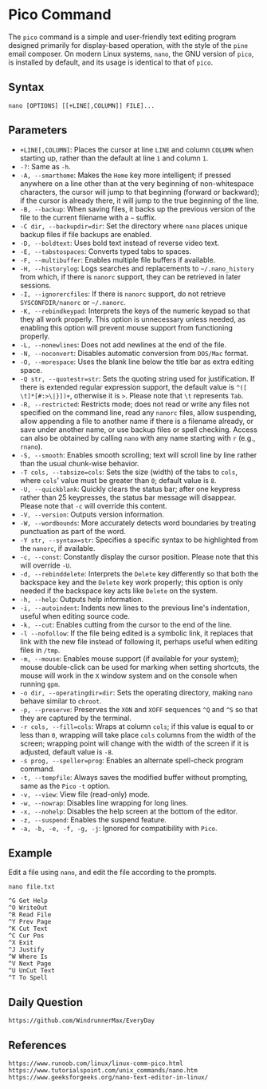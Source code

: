 # Pico Command

The `pico` command is a simple and user-friendly text editing program designed primarily for display-based operation, with the style of the `pine` email composer. On modern Linux systems, `nano`, the GNU version of `pico`, is installed by default, and its usage is identical to that of `pico`.

## Syntax

```
nano [OPTIONS] [[+LINE[,COLUMN]] FILE]...
```

## Parameters
* `+LINE[,COLUMN]`: Places the cursor at line `LINE` and column `COLUMN` when starting up, rather than the default at line `1` and column `1`.
* `-?`: Same as `-h`.
* `-A, --smarthome`: Makes the `Home` key more intelligent; if pressed anywhere on a line other than at the very beginning of non-whitespace characters, the cursor will jump to that beginning (forward or backward); if the cursor is already there, it will jump to the true beginning of the line.
* `-B, --backup`: When saving files, it backs up the previous version of the file to the current filename with a `~` suffix.
* `-C dir, --backupdir=dir`: Set the directory where `nano` places unique backup files if file backups are enabled.
* `-D, --boldtext`: Uses bold text instead of reverse video text.
* `-E, --tabstospaces`: Converts typed tabs to spaces.
* `-F, --multibuffer`: Enables multiple file buffers if available.
* `-H, --historylog`: Logs searches and replacements to `~/.nano_history` from which, if there is `nanorc` support, they can be retrieved in later sessions.
* `-I, --ignorercfiles`: If there is `nanorc` support, do not retrieve `SYSCONFDIR/nanorc` or `~/.nanorc`.
* `-K, --rebindkeypad`: Interprets the keys of the numeric keypad so that they all work properly. This option is unnecessary unless needed, as enabling this option will prevent mouse support from functioning properly.
* `-L, --nonewlines`: Does not add newlines at the end of the file.
* `-N, --noconvert`: Disables automatic conversion from `DOS/Mac` format.
* `-O, --morespace`: Uses the blank line below the title bar as extra editing space.
* `-Q str, --quotestr=str`: Sets the quoting string used for justification. If there is extended regular expression support, the default value is `^([ \t]*[#:>\|}])+`, otherwise it is `>`. Please note that `\t` represents `Tab`.
* `-R, --restricted`: Restricts mode; does not read or write any files not specified on the command line, read any `nanorc` files, allow suspending, allow appending a file to another name if there is a filename already, or save under another name, or use backup files or spell checking. Access can also be obtained by calling `nano` with any name starting with `r` (e.g., `rnano`).
* `-S, --smooth`: Enables smooth scrolling; text will scroll line by line rather than the usual chunk-wise behavior.
* `-T cols, --tabsize=cols`: Sets the size (width) of the tabs to `cols`, where `cols`' value must be greater than `0`; default value is `8`.
* `-U, --quickblank`: Quickly clears the status bar; after one keypress rather than 25 keypresses, the status bar message will disappear. Please note that `-c` will override this content.
* `-V, --version`: Outputs version information.
* `-W, --wordbounds`: More accurately detects word boundaries by treating punctuation as part of the word.
* `-Y str, --syntax=str`: Specifies a specific syntax to be highlighted from the `nanorc`, if available.
* `-c, --const`: Constantly display the cursor position. Please note that this will override `-U`.
* `-d, --rebinddelete`: Interprets the `Delete` key differently so that both the backspace key and the `Delete` key work properly; this option is only needed if the backspace key acts like `Delete` on the system.
* `-h, --help`: Outputs help information.
* `-i, --autoindent`: Indents new lines to the previous line's indentation, useful when editing source code.
* `-k, --cut`: Enables cutting from the cursor to the end of the line.
* `-l --nofollow`: If the file being edited is a symbolic link, it replaces that link with the new file instead of following it, perhaps useful when editing files in `/tmp`.
* `-m, --mouse`: Enables mouse support (if available for your system); mouse double-click can be used for marking when setting shortcuts, the mouse will work in the `X` window system and on the console when running `gpm`.
* `-o dir, --operatingdir=dir`: Sets the operating directory, making `nano` behave similar to `chroot`.
* `-p, --preserve`: Preserves the `XON` and `XOFF` sequences `^Q` and `^S` so that they are captured by the terminal.
* `-r cols, --fill=cols`: Wraps at column `cols`; if this value is equal to or less than `0`, wrapping will take place `cols` columns from the width of the screen; wrapping point will change with the width of the screen if it is adjusted, default value is `-8`.
* `-s prog, --speller=prog`: Enables an alternate spell-check program command.
* `-t, --tempfile`: Always saves the modified buffer without prompting, same as the `Pico` `-t` option.
* `-v, --view`: View file (read-only) mode.
* `-w, --nowrap`: Disables line wrapping for long lines.
* `-x, --nohelp`: Disables the help screen at the bottom of the editor.
* `-z, --suspend`: Enables the suspend feature.
* `-a, -b, -e, -f, -g, -j`: Ignored for compatibility with `Pico`.

## Example
Edit a file using `nano`, and edit the file according to the prompts.

```shell
nano file.txt

```

```
^G Get Help
^O WriteOut
^R Read File
^Y Prev Page
^K Cut Text
^C Cur Pos
^X Exit
^J Justify
^W Where Is
^V Next Page
^U UnCut Text
^T To Spell
```

## Daily Question

```
https://github.com/WindrunnerMax/EveryDay
```

## References

```
https://www.runoob.com/linux/linux-comm-pico.html
https://www.tutorialspoint.com/unix_commands/nano.htm
https://www.geeksforgeeks.org/nano-text-editor-in-linux/
```